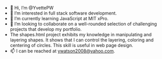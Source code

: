 - 👋 Hi, I’m @YvettePW
- 👀 I’m interested in full stack software development.
- 🌱 I’m currently learning JavaScript at MIT xPro.
- 💞️ I’m looking to collaborate on a well-rounded selection of challenging projects that develop my portfolio.
- The shapes.html project exhibits my knowledge in manipulating and layering shapes. It shows that I can control the layering, coloring and centering of circles. This skill is useful in web page design.
- 📫 I can be reached at ywatson2008@yahoo.com.

<!---
YvettePW/YvettePW is a ✨ special ✨ repository because its `README.md` (this file) appears on your GitHub profile.
You can click the Preview link to take a look at your changes.
--->

